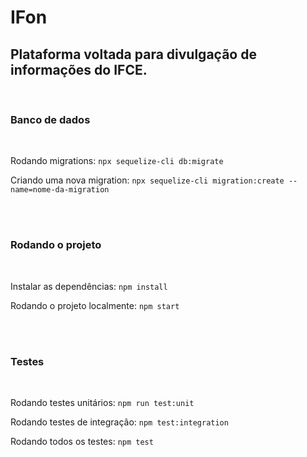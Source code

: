 # IFon
## Plataforma voltada para divulgação de informações do IFCE.

<br />

### Banco de dados
<br />

Rodando migrations: ```npx sequelize-cli db:migrate```

Criando uma nova migration: ```npx sequelize-cli migration:create --name=nome-da-migration```



<br /><br />

### Rodando o projeto
<br />

Instalar as dependências: ```npm install```

Rodando o projeto localmente: ```npm start```



<br /><br />

### Testes
<br />

Rodando testes unitários: ```npm run test:unit```

Rodando testes de integração: ```npm test:integration```

Rodando todos os testes: ```npm test```
